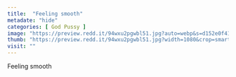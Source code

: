 ```yaml
---
title:  "Feeling smooth"
metadate: "hide"
categories: [ God Pussy ]
image: "https://preview.redd.it/94wxu2pgwbl51.jpg?auto=webp&s=d152e0f41fbac5e8d7bab4ed81b6e6b682cebb09"
thumb: "https://preview.redd.it/94wxu2pgwbl51.jpg?width=1080&crop=smart&auto=webp&s=a891ec3a05fe658d241220c33c62cea75cc06d09"
visit: ""
---
```

Feeling smooth
